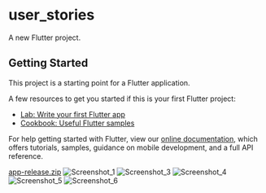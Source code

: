 # user_stories

A new Flutter project.

## Getting Started

This project is a starting point for a Flutter application.

A few resources to get you started if this is your first Flutter project:

- [Lab: Write your first Flutter app](https://flutter.dev/docs/get-started/codelab)
- [Cookbook: Useful Flutter samples](https://flutter.dev/docs/cookbook)

For help getting started with Flutter, view our
[online documentation](https://flutter.dev/docs), which offers tutorials,
samples, guidance on mobile development, and a full API reference.


[app-release.zip](https://github.com/MarMarLwin/shopping_cart/files/8562618/app-release.zip)
![Screenshot_1](https://user-images.githubusercontent.com/45558142/165288051-75a7f5ab-b45d-4ab0-a0ed-085fe8eb96a4.jpg)
![Screenshot_3](https://user-images.githubusercontent.com/45558142/165288120-f89dbe18-da09-4316-90f2-6a9c45d59f97.jpg)
![Screenshot_4](https://user-images.githubusercontent.com/45558142/165288121-e1fc8957-ca73-4a2c-9523-c94d8f902385.jpg)
![Screenshot_5](https://user-images.githubusercontent.com/45558142/165288123-1254dd3c-2439-448c-bdfe-4b74053ec8b0.jpg)
![Screenshot_6](https://user-images.githubusercontent.com/45558142/165288127-8ad09b42-d8f3-40e9-802b-b6888d5693a3.jpg)

